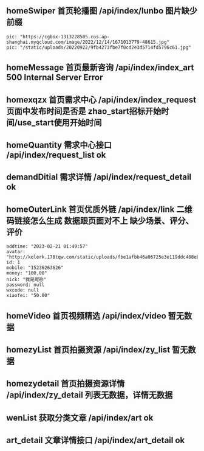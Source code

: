 
## homeSwiper 首页轮播图 /api/index/lunbo 图片缺少前缀
```
pic: "https://cgbox-1313228505.cos.ap-shanghai.myqcloud.com/image/2022/12/14/1671013779-48615.jpg"
pic: "/static/uploads/20220922/9fb4273fbe7f0cd2e3d5714fd5796c61.jpg"
```

## homeMessage 首页最新咨询 /api/index/index_art  500 Internal Server Error

## homexqzx 首页需求中心 /api/index/index_request 页面中发布时间是否是 zhao_start招标开始时间/use_start使用开始时间

## homeQuantity 需求中心接口 /api/index/request_list ok
 
## demandDitial 需求详情 /api/index/request_detail ok

## homeOuterLink 首页优质外链 /api/index/link 二维码链接怎么生成 数据跟页面对不上 缺少场景、评分、评价
```
addtime: "2023-02-21 01:49:57"
avatar: "http://kelerk.178tqw.com/static/uploads/fbe1afbb46a06725e3e119ddc408ebd.png"
id: 1
mobile: "15236263626"
money: "100.00"
nick: "我是昵称"
password: null
wxcode: null
xiaofei: "50.00"
```

## homeVideo 首页视频精选 /api/index/video 暂无数据

## homezyList 首页拍摄资源 /api/index/zy_list 暂无数据

## homezydetail 首页拍摄资源详情 /api/index/zy_detail 列表无数据，详情无数据

## wenList 获取分类文章 /api/index/art ok

## art_detail 文章详情接口 /api/index/art_detail ok

